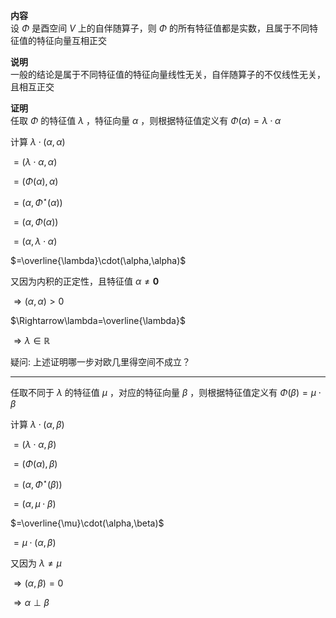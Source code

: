 **内容**  
设 $\Phi$ 是酉空间 $V$ 上的自伴随算子，则 $\Phi$ 的所有特征值都是实数，且属于不同特征值的特征向量互相正交  
  
**说明**  
一般的结论是属于不同特征值的特征向量线性无关，自伴随算子的不仅线性无关，且相互正交  
  
**证明**  
任取 $\Phi$ 的特征值 $\lambda$ ，特征向量 $\alpha$ ，则根据特征值定义有 $\Phi(\alpha)=\lambda\cdot\alpha$   
  
计算 $\lambda\cdot(\alpha,\alpha)$   
  
 $=(\lambda\cdot\alpha,\alpha)$   
  
 $=(\Phi(\alpha),\alpha)$   
  
 $=(\alpha,\Phi^\star(\alpha))$   
  
 $=(\alpha,\Phi(\alpha))$   
  
 $=(\alpha,\lambda\cdot\alpha)$   
  
 $=\overline{\lambda}\cdot(\alpha,\alpha)$   
  
又因为内积的正定性，且特征值 $\alpha\neq\mathbf0$   
  
 $\Rightarrow(\alpha,\alpha)>0$   
  
 $\Rightarrow\lambda=\overline{\lambda}$   
  
 $\Rightarrow\lambda\in\mathbb{R}$   
  
疑问: 上述证明哪一步对欧几里得空间不成立？  
  
---  
  
任取不同于 $\lambda$ 的特征值 $\mu$ ，对应的特征向量 $\beta$ ，则根据特征值定义有 $\Phi(\beta)=\mu\cdot\beta$   
  
计算 $\lambda\cdot(\alpha,\beta)$   
  
 $=(\lambda\cdot\alpha,\beta)$   
  
 $=(\Phi(\alpha),\beta)$   
  
 $=(\alpha,\Phi^\star(\beta))$   
  
 $=(\alpha,\mu\cdot\beta)$   
  
 $=\overline{\mu}\cdot(\alpha,\beta)$   
  
 $=\mu\cdot(\alpha,\beta)$   
  
又因为 $\lambda\neq\mu$   
  
 $\Rightarrow(\alpha,\beta)=0$   
  
 $\Rightarrow\alpha\perp\beta$   
